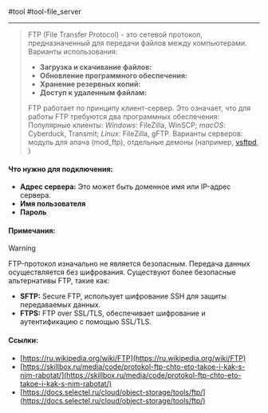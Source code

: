 #tool #tool-file_server

---
>FTP (File Transfer Protocol) - это сетевой протокол, предназначенный для передачи файлов между компьютерами. 
>Варианты использования:
>- **Загрузка и скачивание файлов:** 
>- **Обновление программного обеспечения:** 
>- **Хранение резервных копий:** 
>- **Доступ к удаленным файлам:**
>
>FTP работает по принципу клиент-сервер. Это означает, что для работы FTP требуются два программных обеспечения:
>Популярные клиенты: *Windows*: FileZilla, WinSCP; *macOS*: Cyberduck, Transmit; *Linux*: FileZilla, gFTP.
>Варианты серверов: модуль для апача (mod_ftp), отдельные демоны (например, [vsftpd](4.%20Tools/File%20Servers/FTP/vsftpd.md), )
#### Что нужно для подключения:
- **Адрес сервера:** Это может быть доменное имя или IP-адрес сервера.
- **Имя пользователя** 
- **Пароль**

#### Примечания:
>[!warning]
>FTP-протокол изначально не является безопасным. Передача данных осуществляется без шифрования. Существуют более безопасные альтернативы FTP, такие как:
> - **SFTP:** Secure FTP, использует шифрование SSH для защиты передаваемых данных.
> - **FTPS:** FTP over SSL/TLS, обеспечивает шифрование и аутентификацию с помощью SSL/TLS.

#### Ссылки:
- [https://ru.wikipedia.org/wiki/FTP](https://ru.wikipedia.org/wiki/FTP)
- [https://skillbox.ru/media/code/protokol-ftp-chto-eto-takoe-i-kak-s-nim-rabotat/](https://skillbox.ru/media/code/protokol-ftp-chto-eto-takoe-i-kak-s-nim-rabotat/)
- [https://docs.selectel.ru/cloud/object-storage/tools/ftp/](https://docs.selectel.ru/cloud/object-storage/tools/ftp/)